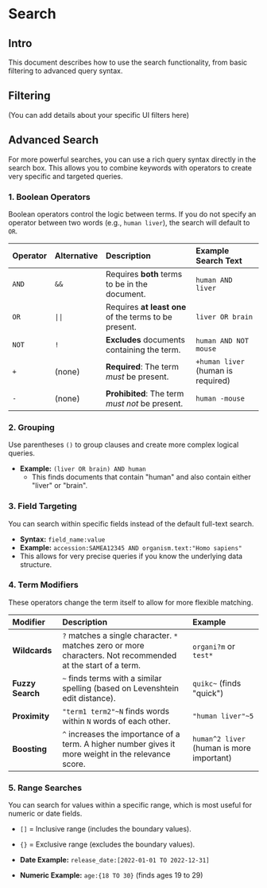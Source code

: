 # Search

## Intro

This document describes how to use the search functionality, from basic filtering to advanced query syntax.

## Filtering

(You can add details about your specific UI filters here)

## Advanced Search

For more powerful searches, you can use a rich query syntax directly in the search box. This allows you to combine keywords with operators to create very specific and targeted queries.

### 1. Boolean Operators

Boolean operators control the logic between terms. If you do not specify an operator between two words (e.g., `human liver`), the search will default to `OR`.

| Operator | Alternative | Description                                           | Example Search Text                |
|:---------|:------------|:------------------------------------------------------|:-----------------------------------|
| `AND`    | `&&`        | Requires **both** terms to be in the document.        | `human AND liver`                  |
| `OR`     | `\|\|`      | Requires **at least one** of the terms to be present. | `liver OR brain`                   |
| `NOT`    | `!`         | **Excludes** documents containing the term.           | `human AND NOT mouse`              |
| `+`      | (none)      | **Required**: The term *must* be present.             | `+human liver` (human is required) |
| `-`      | (none)      | **Prohibited**: The term *must not* be present.       | `human -mouse`                     |


### 2. Grouping

Use parentheses `()` to group clauses and create more complex logical queries.

*   **Example:** `(liver OR brain) AND human`
    *   This finds documents that contain "human" and also contain either "liver" or "brain".

### 3. Field Targeting

You can search within specific fields instead of the default full-text search.

*   **Syntax:** `field_name:value`
*   **Example:** `accession:SAMEA12345 AND organism.text:"Homo sapiens"`
*   This allows for very precise queries if you know the underlying data structure.

### 4. Term Modifiers

These operators change the term itself to allow for more flexible matching.

| Modifier         | Description                                                                                                  | Example                                   |
|:-----------------|:-------------------------------------------------------------------------------------------------------------|:------------------------------------------|
| **Wildcards**    | `?` matches a single character. `*` matches zero or more characters. Not recommended at the start of a term. | `organi?m` or `test*`                     |
| **Fuzzy Search** | `~` finds terms with a similar spelling (based on Levenshtein edit distance).                                | `quikc~` (finds "quick")                  |
| **Proximity**    | `"term1 term2"~N` finds words within `N` words of each other.                                                | `"human liver"~5`                         |
| **Boosting**     | `^` increases the importance of a term. A higher number gives it more weight in the relevance score.         | `human^2 liver` (human is more important) |

### 5. Range Searches

You can search for values within a specific range, which is most useful for numeric or date fields.

*   `[]` = Inclusive range (includes the boundary values).
*   `{}` = Exclusive range (excludes the boundary values).

*   **Date Example:** `release_date:[2022-01-01 TO 2022-12-31]`
*   **Numeric Example:** `age:{18 TO 30}` (finds ages 19 to 29)